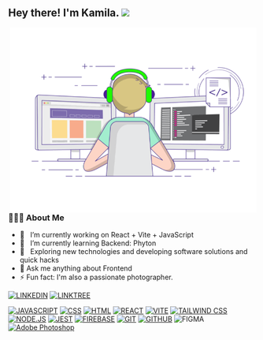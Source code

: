 <h2> Hey there! I'm Kamila. <img src="https://github.com/souvikguria98/souvikguria98/blob/master/Hi.gif" width="25"></h2>
<img align="right" alt="GIF" src="https://raw.githubusercontent.com/devSouvik/devSouvik/master/gif3.gif" width="500"/>

<h3> 👨🏻‍💻 About Me </h3>

- 🔭 &nbsp; I’m currently working on React + Vite + JavaScript
- 🌱 &nbsp; I’m currently learning Backend: Phyton
- 🤔 &nbsp; Exploring new technologies and developing software solutions and quick hacks
- 💬 Ask me anything about Frontend
- ⚡ Fun fact:  I'm also a passionate photographer.

[![LINKEDIN](https://img.shields.io/badge/LINKEDIN-%230077B5.svg?&style=for-the-badge&logo=linkedin&logoColor=white)](https://www.linkedin.com/in/kamila-ojeda/)
[![LINKTREE](https://img.shields.io/badge/LINKTREE-%2356b846.svg?&style=for-the-badge&logo=linktree&logoColor=white)](https://linktr.ee/kamojeda)


[![JAVASCRIPT](https://img.shields.io/badge/JAVASCRIPT-%23F7DF1E.svg?&style=for-the-badge&logo=javascript&logoColor=black)]()
[![CSS](https://img.shields.io/badge/CSS-%231572B6.svg?&style=for-the-badge&logo=css3&logoColor=white)]()
[![HTML](https://img.shields.io/badge/HTML-%23E34F26.svg?&style=for-the-badge&logo=html5&logoColor=white)]()
[![REACT](https://img.shields.io/badge/REACT-%2361DAFB.svg?&style=for-the-badge&logo=react&logoColor=black)]()
[![VITE](https://img.shields.io/badge/VITE-000000?style=for-the-badge&logo=vite&logoColor=white&color=8A2BE2)]()
[![TAILWIND CSS](https://img.shields.io/badge/TAILWIND_CSS-%2338B2AC.svg?&style=for-the-badge&logo=tailwind-css&logoColor=white)]()
[![NODE.JS](https://img.shields.io/badge/NODE.JS-%23339933.svg?&style=for-the-badge&logo=node.js&logoColor=white)]()
[![JEST](https://img.shields.io/badge/JEST-%23C21325.svg?&style=for-the-badge&logo=jest&logoColor=white)]()
[![FIREBASE](https://img.shields.io/badge/FIREBASE-%23FFCA28.svg?&style=for-the-badge&logo=firebase&logoColor=black)]()
[![GIT](https://img.shields.io/badge/GIT-%23F05032.svg?&style=for-the-badge&logo=git&logoColor=white)]()
[![GITHUB](https://img.shields.io/badge/GITHUB-%23121011.svg?&style=for-the-badge&logo=github&logoColor=white)]()
![FIGMA](https://img.shields.io/badge/FIGMA-6555a4?style=for-the-badge&logo=figma&logoColor=white)
[![Adobe Photoshop](https://img.shields.io/badge/ADOBE%20PHOTOSHOP-%2300C8FF.svg?style=for-the-badge&logo=adobe-photoshop&logoColor=white&color=1B2440)](https://www.flaticon.com/free-icon/adobe-photoshop-logo_1781?k=1680918273460&log-in=google)










